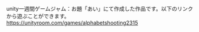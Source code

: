 unity一週間ゲームジャム：お題「あい」にて作成した作品です。以下のリンクから遊ぶことができます。
https://unityroom.com/games/alphabetshooting2315
